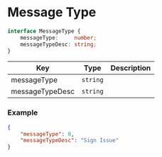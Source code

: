 # Message Type

```typescript
interface MessageType {
    messageType:     number;
    messageTypeDesc: string;
}
```

| Key     | Type      |  Description                                        |
| ------- | --------- |  -------------------------------------------------- |
| messageType | `string` | |
| messageTypeDesc | `string` | |

### Example

```json
{
    "messageType": 0,
    "messageTypeDesc": "Sign Issue"
}
```
